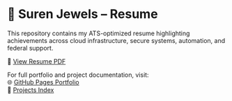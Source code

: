# 📄 Suren Jewels – Resume

This repository contains my ATS-optimized resume highlighting achievements across cloud infrastructure, secure systems, automation, and federal support.

🔗 [View Resume PDF](./SurenJewels_Resume_Aug2025.pdf)

For full portfolio and project documentation, visit:  
🌐 [GitHub Pages Portfolio](https://suren-jewels.github.io)  
📂 [Projects Index](https://github.com/Suren-Jewels/Projects)

